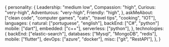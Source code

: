 
{
  personality: {
    Leadership: "medium low",
    Compassion: "high",
    Curious: "very-high",
    Adventurous: "very-high",
    Friendly: "high",
  },
  askMeAbout: ["clean code", "computer games", "cats", "travel tips", "cooking", "IOT"],
  languages: {
    natural: ["portuguese", "english"],
    backEnd: ["C#", "python"]
    mobile: ["dart"],
    embedded: ["c++"],
    serverless: ["python"],
  },
  technologies: {
    backEnd: ["elastic-search"],
    databases: ["Mysql", "MongoDB", "redis"],
    mobile: ["flutter"],
    devOps: ["azure", "docker"],
    misc: ["git", "RestAPI"],
  },
}

